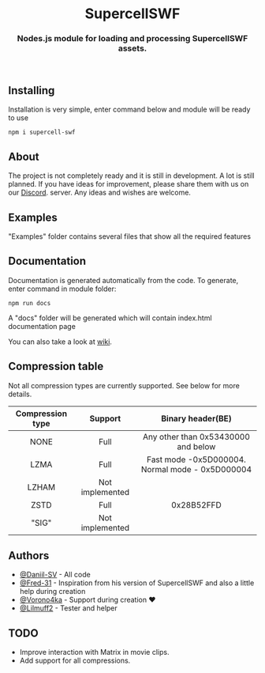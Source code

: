 
<h1 align="center">SupercellSWF</h>

<h3 align="center"> Nodes.js module for loading and processing SupercellSWF assets.
    <br> 
</h3>
<br> 


## Installing
Installation is very simple, enter command below and module will be ready to use
```
npm i supercell-swf
```

## About
The project is not completely ready and it is still in development. A lot is still planned. If you have ideas for improvement, please share them with us on our [Discord](https://discord.gg/MQTg7shTpQ). server. Any ideas and wishes are welcome. 

## Examples
"Examples" folder contains several files that show all the required features

## Documentation
Documentation is generated automatically from the code. To generate, enter command in module folder:
```
npm run docs
```
A "docs" folder will be generated which will contain index.html documentation page

You can also take a look at [wiki](https://github.com/scwmake/supercell-swf-ts/wiki).

## Compression table
Not all compression types are currently supported. See below for more details.

| Compression type |     Support     |                Binary header(BE)                |
|:----------------:|:---------------:|:-----------------------------------------------:|
|       NONE       |       Full      |       Any other than 0x53430000 and below       |
|       LZMA       |       Full      | Fast mode -0x5D000004. Normal mode - 0x5D000004 |
|       LZHAM      | Not implemented |                                                 |
|       ZSTD       |       Full      |                    0x28B52FFD                   |
|       "SIG"      | Not implemented |                                                 |

## Authors
- [@Daniil-SV](https://github.com/Daniil-SV) - All code
- [@Fred-31](https://github.com/Fred-31) - Inspiration from his version of SupercellSWF and also a little help during creation
- [@Vorono4ka](https://github.com/Vorono4ka) - Support during creation ❤
- [@Lilmuff2](https://github.com/lilmuff2) - Tester and helper

## TODO
- Improve interaction with Matrix in movie clips.
- Add support for all compressions.


